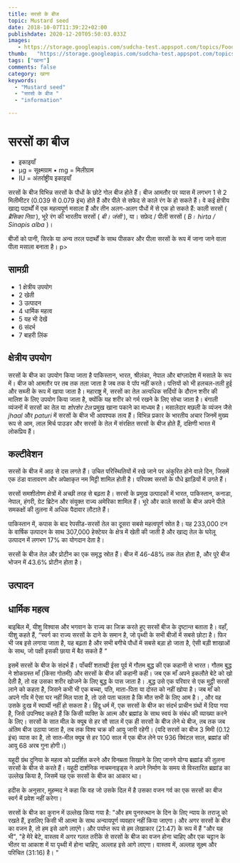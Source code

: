 ```yaml
---
title: सरसो के बीज 
topic: Mustard seed
date: 2018-10-07T11:39:22+02:00
publishdate: 2020-12-20T05:50:03.033Z
images: 
   - https://storage.googleapis.com/sudcha-test.appspot.com/topics/Food/mustard_seed/1.jpeg
thumb:   "https://storage.googleapis.com/sudcha-test.appspot.com/topics/Food/mustard_seed/thumb.jpeg"
tags: ["खाना"]
comments: false
category: खाना
keywords: 
  - "Mustard seed"
  - "सरसो के बीज "
  - "information"

---
```

<h1> सरसों का बीज </h1> <ul> <li> इकाइयाँ </li> <li> μg = सूक्ष्मग्राम • mg = मिलीग्राम </li> <li> IU = अंतर्राष्ट्रीय इकाइयाँ </li> </ul> <p> </p> <p> सरसों के बीज विभिन्न सरसों के पौधों के छोटे गोल बीज होते हैं। बीज आमतौर पर व्यास में लगभग 1 से 2 मिलीमीटर (0.039 से 0.079 इंच) होते हैं और पीले से सफेद से काले रंग के हो सकते हैं। वे कई क्षेत्रीय खाद्य पदार्थों में एक महत्वपूर्ण मसाला हैं और तीन अलग-अलग पौधों में से एक हो सकते हैं: काली सरसों (<i> ब्रैसिका निग्रा </i>), भूरे रंग की भारतीय सरसों (<i> बी। जंसी </i>), या। सफ़ेद / पीली सरसों (<i> B। hirta / Sinapis alba </i>)। </p> <p> बीजों को पानी, सिरके या अन्य तरल पदार्थों के साथ पीसकर और पीला सरसों के रूप में जाना जाने वाला पीला मसाला बनाता है। <//> p> <h2> सामग्री </h2> <ul> <li> 1 क्षेत्रीय उपयोग </li> <li> 2 खेती </li> <li> 3 उत्पादन </li> <li> 4 धार्मिक महत्व </li > <li> 5 यह भी देखें </li> <li> 6 संदर्भ </li> <li> 7 बाहरी लिंक </li> </ul> <h2> क्षेत्रीय उपयोग </h2> <p> सरसों के बीज का उपयोग किया जाता है पाकिस्तान, भारत, श्रीलंका, नेपाल और बांग्लादेश में मसाले के रूप में। बीज को आमतौर पर तब तक तला जाता है जब तक वे पॉप नहीं करते। पत्तियों को भी हलचल-तली हुई और सब्जी के रूप में खाया जाता है। महाराष्ट्र में, सरसों का तेल अत्यधिक सर्दियों के दौरान शरीर की मालिश के लिए उपयोग किया जाता है, क्योंकि यह शरीर को गर्म रखने के लिए सोचा जाता है। बंगाली व्यंजनों में सरसों का तेल या <i> शोरशेर टेल </i> प्रमुख खाना पकाने का माध्यम है। मसालेदार मछली के व्यंजन जैसे <i> jhaal </i> और <i> paturi </i> में सरसों के बीज भी आवश्यक तत्व हैं। विभिन्न प्रकार के भारतीय अचार जिनमें मुख्य रूप से आम, लाल मिर्च पाउडर और सरसों के तेल में संरक्षित सरसों के बीज होते हैं, दक्षिणी भारत में लोकप्रिय हैं। </p> <h2> कल्टीवेशन </h2> <p> सरसों के बीज में आठ से दस लगते हैं। उचित परिस्थितियों में रखे जाने पर अंकुरित होने वाले दिन, जिसमें एक ठंडा वातावरण और अपेक्षाकृत नम मिट्टी शामिल होती है। परिपक्व सरसों के पौधे झाड़ियों में उगते हैं। </p> <p> सरसों समशीतोष्ण क्षेत्रों में अच्छी तरह से बढ़ता है। सरसों के प्रमुख उत्पादकों में भारत, पाकिस्तान, कनाडा, नेपाल, हंगरी, ग्रेट ब्रिटेन और संयुक्त राज्य अमेरिका शामिल हैं। भूरे और काले सरसों के बीज अपने पीले समकक्षों की तुलना में अधिक पैदावार लौटाते हैं। </p> <p> पाकिस्तान में, कपास के बाद रेपसीड-सरसों तेल का दूसरा सबसे महत्वपूर्ण स्रोत है। यह 233,000 टन के वार्षिक उत्पादन के साथ 307,000 हेक्टेयर के क्षेत्र में खेती की जाती है और खाद्य तेल के घरेलू उत्पादन में लगभग 17% का योगदान देता है। </p> <p> सरसों के बीज तेल और प्रोटीन का एक समृद्ध स्रोत हैं। बीज में 46-48% तक तेल होता है, और पूरे बीज भोजन में 43.6% प्रोटीन होता है। </p> <h2> उत्पादन </h2> <h2> धार्मिक महत्व </h2> <p> बाइबिल में, यीशु विश्वास और भगवान के राज्य का जिक्र करते हुए सरसों बीज के दृष्टान्त बताता है। वहाँ, यीशु कहते हैं, “स्वर्ग का राज्य सरसों के दाने के समान है, जो पृथ्वी के सभी बीजों में सबसे छोटा है। फिर भी जब इसे लगाया जाता है, यह बढ़ता है और सभी बगीचे पौधों में सबसे बड़ा हो जाता है, ऐसी बड़ी शाखाओं के साथ, जो पक्षी इसकी छाया में बैठ सकते हैं <i> "</i> </p> <p> इसमें सरसों के बीज के संदर्भ हैं। पाँचवीं शताब्दी ईसा पूर्व में गौतम बुद्ध की एक कहानी से भारत। गौतम बुद्ध ने शोकग्रस्त माँ (किसा गोतमी) और सरसों के बीज की कहानी कही। जब एक माँ अपने इकलौते बेटे को खो देती है, तो वह उसका शरीर खोजने के लिए बुद्ध के पास जाता है। .बुद्ध उसे एक परिवार से एक मुट्ठी सरसों लाने को कहता है, जिसने कभी भी एक बच्चा, पति, माता-पिता या दोस्त को नहीं खोया है। जब माँ को अपने गाँव में ऐसा घर नहीं मिल पाता है, तो उसे पता चलता है कि मौत सभी के लिए आम है। , और वह उसके दुःख में स्वार्थी नहीं हो सकता है। हिंदू धर्म में, एक सरसों के बीज का संदर्भ प्राचीन ग्रंथों में दिया गया है, जिसे उपनिषद कहते हैं कि किसी व्यक्ति के आत्म और ब्रह्मांड के साथ स्वयं के संबंध की व्याख्या करने के लिए। सरसों के सात मील के क्यूब से हर सौ साल में एक ही सरसों के बीज लेने थे बीज, तब तक जब अंतिम बीज उठाया जाता है, तब तक विश्व चक्र की आयु जारी रहेगी। (यदि सरसों का बीज 3 मिमी (0.12 इंच) व्यास का है, तो सात-मील क्यूब से हर 100 साल में एक बीज लेने पर 936 क्विंटल साल, ब्रह्मांड की आयु 68 अरब गुना होगी।) </p> <p> यहूदी ग्रंथ दुनिया के महत्व को प्रदर्शित करने और विनम्रता सिखाने के लिए जानने योग्य ब्रह्मांड की तुलना सरसों के बीज से करते हैं। यहूदी दार्शनिक नाचमनाइड्स ने अपने निर्माण के समय से विस्तारित ब्रह्मांड का उल्लेख किया है, जिसमें यह एक सरसों के बीज का आकार था। </p> <p> हदीस के अनुसार, मुहम्मद ने कहा कि वह जो उसके दिल में है उसका वजन गर्व का एक सरसों का बीज स्वर्ग में प्रवेश नहीं करेगा। </p> <p> सरसों के बीज का कुरान में उल्लेख किया गया है: "और हम पुनरुत्थान के दिन के लिए न्याय के तराजू को रखते हैं, इसलिए किसी भी आत्मा के साथ अन्यायपूर्ण व्यवहार नहीं किया जाएगा। और अगर सरसों के बीज का वजन है, तो हम इसे आगे लाएंगे। और पर्याप्त रूप से हम लेखाकार (21:47) के रूप में हैं "और यह भी", "हे मेरे बेटे, वास्तव में अगर गलत तरीके से सरसों के बीज का वजन होना चाहिए और एक चट्टान के भीतर या आकाश में या पृथ्वी में होना चाहिए, अल्लाह इसे आगे लाएगा। वास्तव में, अल्लाह सूक्ष्म और परिचित (31:16) है। "</p> 